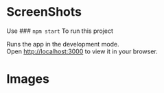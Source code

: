 # ScreenShots


Use ### `npm start`
To run this project


Runs the app in the development mode.\
Open [http://localhost:3000](http://localhost:3000) to view it in your browser.

# Images

